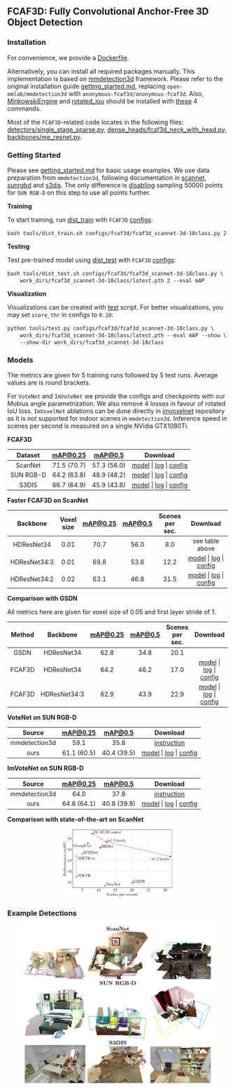 ## FCAF3D: Fully Convolutional Anchor-Free 3D Object Detection

### Installation
For convenience, we provide a [Dockerfile](docker/Dockerfile).

Alternatively, you can install all required packages manually. This implementation is based on [mmdetection3d](https://github.com/open-mmlab/mmdetection3d) framework.
Please refer to the original installation guide [getting_started.md](docs/getting_started.md), replacing `open-mmlab/mmdetection3d` with `anonymous-fcaf3d/anonymous-fcaf3d`.
Also, [MinkowskiEngine](https://github.com/NVIDIA/MinkowskiEngine) and [rotated_iou](https://github.com/lilanxiao/Rotated_IoU) should be installed with [these](https://github.com/anonymous-fcaf3d/anonymous-fcaf3d/blob/master/docker/Dockerfile#L35-L38) 4 commands.

Most of the `FCAF3D`-related code locates in the following files: 
[detectors/single_stage_sparse.py](mmdet3d/models/detectors/single_stage_sparse.py),
[dense_heads/fcaf3d_neck_with_head.py](mmdet3d/models/dense_heads/fcaf3d_neck_with_head.py),
[backbones/me_resnet.py](mmdet3d/models/backbones/me_resnet.py).

### Getting Started

Please see [getting_started.md](docs/getting_started.md) for basic usage examples.
We use data preparation from `mmdetection3d`, following documentation in [scannet](data/scannet), [sunrgbd](data/sunrgbd) and [s3dis](data/s3dis).
The only difference is [disabling](tools/data_converter/sunrgbd_data_utils.py#L143) sampling 50000 points for `SUN RGB-D` on this step to use all points further.

**Training**

To start training, run [dist_train](tools/dist_train.sh) with `FCAF3D` [configs](configs/fcaf3d):
```shell
bash tools/dist_train.sh configs/fcaf3d/fcaf3d_scannet-3d-18class.py 2
```

**Testing**

Test pre-trained model using [dist_test](tools/dist_test.sh) with `FCAF3D` [configs](configs/fcaf3d):
```shell
bash tools/dist_test.sh configs/fcaf3d/fcaf3d_scannet-3d-18class.py \
    work_dirs/fcaf3d_scannet-3d-18class/latest.pth 2 --eval mAP
```

**Visualization**

Visualizations can be created with [test](tools/test.py) script. 
For better visualizations, you may set `score_thr` in configs to `0.20`:
```shell
python tools/test.py configs/fcaf3d/fcaf3d_scannet-3d-18class.py \
    work_dirs/fcaf3d_scannet-3d-18class/latest.pth --eval mAP --show \
    --show-dir work_dirs/fcaf3d_scannet-3d-18class
```

### Models

The metrics are given for 5 training runs followed by 5 test runs. Average values are is round brackets.

For `VoteNet` and `ImVoteNet` we provide the configs and checkpoints with our Mobius angle parametrization.
We also remove 4 losses in favour of rotated IoU loss. 
`ImVoxelNet` ablations can be done directly in [imvoxelnet](https://github.com/saic-vul/imvoxelnet) repository as it is not supported for indoor scenes in `mmdetection3d`.
Inference speed in scenes per second is measured on a single NVidia GTX1080Ti.

**FCAF3D**

| Dataset   | mAP@0.25 | mAP@0.5 | Download |
|:---------:|:--------:|:-------:|:--------:|
| ScanNet | 71.5 (70.7) | 57.3 (56.0) | [model](https://github.com/anonymous-fcaf3d/anonymous-fcaf3d/releases/download/v1.0/20211007_144747.pth) &#124; [log](https://github.com/anonymous-fcaf3d/anonymous-fcaf3d/releases/download/v1.0/20211007_144747_fcaf3d_scannet.log) &#124; [config](configs/fcaf3d/fcaf3d_scannet-3d-18class.py) |
| SUN RGB-D | 64.2 (63.8) | 48.9 (48.2) | [model](https://github.com/anonymous-fcaf3d/anonymous-fcaf3d/releases/download/v1.0/20211007_144908.pth) &#124; [log](https://github.com/anonymous-fcaf3d/anonymous-fcaf3d/releases/download/v1.0/20211007_144908_fcaf3d_sunrgbd.log) &#124; [config](configs/fcaf3d/fcaf3d_sunrgbd-3d-10class.py) |
| S3DIS | 66.7 (64.9) | 45.9 (43.8) | [model](https://github.com/anonymous-fcaf3d/anonymous-fcaf3d/releases/download/v1.0/20211011_084059.pth) &#124; [log](https://github.com/anonymous-fcaf3d/anonymous-fcaf3d/releases/download/v1.0/20211011_084059_fcaf3d_s3dis.log) &#124; [config](configs/fcaf3d/fcaf3d_s3dis-3d-5class.py) |


**Faster FCAF3D on ScanNet**

| Backbone | Voxel <br> size | mAP@0.25 | mAP@0.5 | Scenes <br> per sec. | Download |
|:--------:|:---------------:|:--------:|:-------:|:--------------------:|:--------:|
| HDResNet34 | 0.01 | 70.7 | 56.0 | 8.0 | see table above |
| HDResNet34:3 | 0.01 | 69.8 | 53.6 | 12.2 | [model](https://github.com/anonymous-fcaf3d/anonymous-fcaf3d/releases/download/v1.0/20211008_191702.pth) &#124; [log](https://github.com/anonymous-fcaf3d/anonymous-fcaf3d/releases/download/v1.0/20211008_191702_fcaf3d_3scales_scannet.log) &#124; [config](configs/fcaf3d/fcaf3d_3scales_scannet-3d-18class.py) |
| HDResNet34:2 | 0.02 | 63.1 | 46.8 | 31.5 | [model](https://github.com/anonymous-fcaf3d/anonymous-fcaf3d/releases/download/v1.0/20211008_151041.pth) &#124; [log](https://github.com/anonymous-fcaf3d/anonymous-fcaf3d/releases/download/v1.0/20211008_151041_fcaf3d_2scales_scannet.log) &#124; [config](configs/fcaf3d/fcaf3d_2scales_scannet-3d-18class.py) |

**Comparison with GSDN**

All metrics here are given for voxel size of 0.05 and first layer stride of 1.

| Method | Backbone | mAP@0.25 | mAP@0.5 | Scenes <br> per sec. | Download |
|:------:|:--------:|:--------:|:-------:|:--------------------:|:--------:|
| GSDN | HDResNet34 | 62.8 | 34.8 | 20.1 | |
| FCAF3D | HDResNet34 | 64.2 | 46.2 | 17.0 | [model](https://github.com/anonymous-fcaf3d/anonymous-fcaf3d/releases/download/v1.1/20220311_170504.pth) &#124; [log](https://github.com/anonymous-fcaf3d/anonymous-fcaf3d/releases/download/v1.1/20220311_170504_fcaf3d_voxel0.05_scannet.log) &#124; [config](configs/fcaf3d/fcaf3d_voxel-0.05_scannet-3d-18class.py) |
| FCAF3D | HDResNet34:3 | 62.9 | 43.9 | 22.9 | [model](https://github.com/anonymous-fcaf3d/anonymous-fcaf3d/releases/download/v1.1/20220312_105756.pth) &#124; [log](https://github.com/anonymous-fcaf3d/anonymous-fcaf3d/releases/download/v1.1/20220312_105756_fcaf3d_3scales_voxel0.05_scannet.log) &#124; [config](configs/fcaf3d/fcaf3d_3scales_voxel-0.05_scannet-3d-18class.py) |

**VoteNet on SUN RGB-D**

| Source   | mAP@0.25 | mAP@0.5 | Download |
|:---------:|:--------:|:-------:|:--------:|
| mmdetection3d | 59.1 | 35.8| [instruction](configs/votenet) |
| ours | 61.1 (60.5) | 40.4 (39.5) | [model](https://github.com/anonymous-fcaf3d/anonymous-fcaf3d/releases/download/v1.0/20211016_132950.pth) &#124; [log](https://github.com/anonymous-fcaf3d/anonymous-fcaf3d/releases/download/v1.0/20211016_132950_votenet_sunrgbd.log) &#124; [config](configs/votenet/votenet-v2_16x8_sunrgbd-3d-10class.py) |

**ImVoteNet on SUN RGB-D**

| Source   | mAP@0.25 | mAP@0.5 | Download |
|:---------:|:--------:|:-------:|:--------:|
| mmdetection3d | 64.0 | 37.8 | [instruction](configs/imvotenet) |
| ours | 64.6 (64.1) | 40.8 (39.8) | [model](https://github.com/anonymous-fcaf3d/anonymous-fcaf3d/releases/download/v1.0/20211009_131500.pth) &#124; [log](https://github.com/anonymous-fcaf3d/anonymous-fcaf3d/releases/download/v1.0/20211009_131500_imvotenet_sunrgbd.log) &#124; [config](configs/imvotenet/imvotenet-v2_stage2_16x8_sunrgbd-3d-10class.py) |

**Comparison with state-of-the-art on ScanNet**

<p align="center"><img src="./resources/scannet_map_fps.png" alt="drawing" width="50%"/></p>

### Example Detections

<p align="center"><img src="./resources/github.png" alt="drawing" width="90%"/></p>

